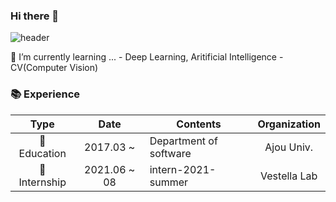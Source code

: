 ### Hi there 👋

<!--
**ddiyoung-x4/ddiyoung-x4** is a ✨ _special_ ✨ repository because its `README.md` (this file) appears on your GitHub profile.

Here are some ideas to get you started:

- 🔭 I’m currently working on ...
- 🌱 I’m currently learning ...
- 👯 I’m looking to collaborate on ...
- 🤔 I’m looking for help with ...
- 💬 Ask me about ...
- 📫 How to reach me: ...
- 😄 Pronouns: ...
- ⚡ Fun fact: ...
-->

![header](https://capsule-render.vercel.app/api?type=transparent&color=auto&height=300&section=header&text=ddiyoung????%20&fontSize=90&fontColor=FF7F50&desc=Being%20curious&descSize=30&descAlignY=70&animation=twinkling)


🌱 I’m currently learning ...
    - Deep Learning, Aritificial Intelligence
    - CV(Computer Vision)


### 📚 Experience

|         Type          |       Date        | Contents                                  |  Organization   |
| :-------------------: | :---------------: | ----------------------------------------- | :-------------: |
|      🏫 Education      |     2017.03 ~     | Department of software                    | Ajou Univ. |
|      🏢 Internship      |     2021.06 ~ 08     | intern-2021-summer                    | Vestella Lab |
